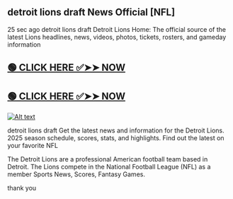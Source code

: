 ## detroit lions draft News Official [NFL]

25 sec ago detroit lions draft Detroit Lions Home: The official source of the latest Lions headlines, news, videos, photos, tickets, rosters, and gameday information

## [🟢 CLICK HERE ✅➤➤ NOW](http://download.freeplayer.one?title=detroit_lions_draft&ref=NFL)
## [🟢 CLICK HERE ✅➤➤ NOW](http://download.freeplayer.one?title=detroit_lions_draft&ref=NFL)

[![Alt text](https://blogger.googleusercontent.com/img/b/R29vZ2xl/AVvXsEgT0eQIIFSshg0lfzI2bQ6RxqDlBwhuzQ5378wPGR7Cxs4zW9hfCwoXgU4PUHXjWCbWGd6g4vz4wYWtSDdwDM1ZAygDZa626m5EYqwpuUGcHKfSzSPqZLrxUBBkuAL0_iBvJEhqQA5T2Q5q/s640/playernew+%25281%2529.gif)](http://download.freeplayer.one?title=detroit_lions_draft&ref=NFL)

detroit lions draft Get the latest news and information for the Detroit Lions. 2025 season schedule, scores, stats, and highlights. Find out the latest on your favorite NFL

The Detroit Lions are a professional American football team based in Detroit. The Lions compete in the National Football League (NFL) as a member
Sports News, Scores, Fantasy Games.



thank you